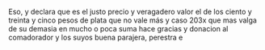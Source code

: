 Eso, y declara que es el justo precio y veragadero valor el de los ciento y treinta y cinco pesos de plata que no vale más y caso 203x que mas valga de su demasia en mucho o poca suma hace gracias y donacion al comadorador y los suyos buena parajera, perestra e